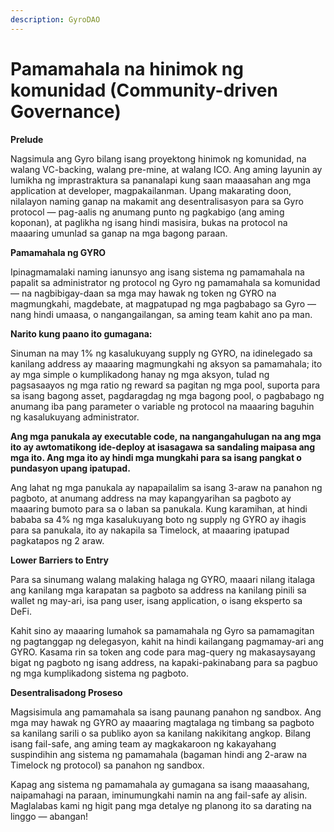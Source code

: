 ```yaml
---
description: GyroDAO
---
```


# Pamamahala na hinimok ng komunidad (Community-driven Governance)

**Prelude**&#x20;

Nagsimula ang Gyro bilang isang proyektong hinimok ng komunidad, na walang VC-backing, walang pre-mine, at walang ICO. Ang aming layunin ay lumikha ng imprastraktura sa pananalapi kung saan maaasahan ang mga application at developer, magpakailanman. Upang makarating doon, nilalayon naming ganap na makamit ang desentralisasyon para sa Gyro protocol — pag-aalis ng anumang punto ng pagkabigo (ang aming koponan), at paglikha ng isang hindi masisira, bukas na protocol na maaaring umunlad sa ganap na mga bagong paraan.

**Pamamahala ng GYRO**&#x20;

Ipinagmamalaki naming ianunsyo ang isang sistema ng pamamahala na papalit sa administrator ng protocol ng Gyro ng pamamahala sa komunidad — na nagbibigay-daan sa mga may hawak ng token ng GYRO na magmungkahi, magdebate, at magpatupad ng mga pagbabago sa Gyro — nang hindi umaasa, o nangangailangan, sa aming team kahit ano pa man.

**Narito kung paano ito gumagana:**&#x20;

Sinuman na may 1% ng kasalukuyang supply ng GYRO, na idinelegado sa kanilang address ay maaaring magmungkahi ng aksyon sa pamamahala; ito ay mga simple o kumplikadong hanay ng mga aksyon, tulad ng pagsasaayos ng mga ratio ng reward sa pagitan ng mga pool, suporta para sa isang bagong asset, pagdaragdag ng mga bagong pool, o pagbabago ng anumang iba pang parameter o variable ng protocol na maaaring baguhin ng kasalukuyang administrator.

**Ang mga panukala ay executable code, na nangangahulugan na ang mga ito ay awtomatikong ide-deploy at isasagawa sa sandaling maipasa ang mga ito. Ang mga ito ay hindi mga mungkahi para sa isang pangkat o pundasyon upang ipatupad.**&#x20;

Ang lahat ng mga panukala ay napapailalim sa isang 3-araw na panahon ng pagboto, at anumang address na may kapangyarihan sa pagboto ay maaaring bumoto para sa o laban sa panukala. Kung karamihan, at hindi bababa sa 4% ng mga kasalukuyang boto ng supply ng GYRO ay ihagis para sa panukala, ito ay nakapila sa Timelock, at maaaring ipatupad pagkatapos ng 2 araw.

**Lower Barriers to Entry**&#x20;

Para sa sinumang walang malaking halaga ng GYRO, maaari nilang italaga ang kanilang mga karapatan sa pagboto sa address na kanilang pinili sa wallet ng may-ari, isa pang user, isang application, o isang eksperto sa DeFi.&#x20;

Kahit sino ay maaaring lumahok sa pamamahala ng Gyro sa pamamagitan ng pagtanggap ng delegasyon, kahit na hindi kailangang pagmamay-ari ang GYRO. Kasama rin sa token ang code para mag-query ng makasaysayang bigat ng pagboto ng isang address, na kapaki-pakinabang para sa pagbuo ng mga kumplikadong sistema ng pagboto.

**Desentralisadong Proseso**&#x20;

Magsisimula ang pamamahala sa isang paunang panahon ng sandbox. Ang mga may hawak ng GYRO ay maaaring magtalaga ng timbang sa pagboto sa kanilang sarili o sa publiko ayon sa kanilang nakikitang angkop. Bilang isang fail-safe, ang aming team ay magkakaroon ng kakayahang suspindihin ang sistema ng pamamahala (bagaman hindi ang 2-araw na Timelock ng protocol) sa panahon ng sandbox.&#x20;

Kapag ang sistema ng pamamahala ay gumagana sa isang maaasahang, naipamahagi na paraan, iminumungkahi namin na ang fail-safe ay alisin. Maglalabas kami ng higit pang mga detalye ng planong ito sa darating na linggo — abangan!
